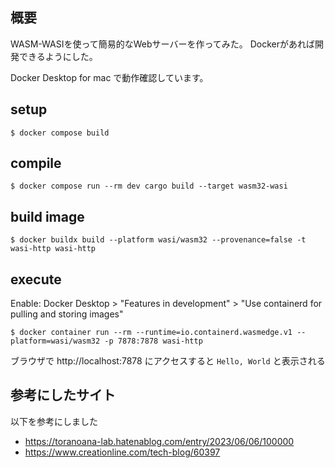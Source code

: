 ## 概要

WASM-WASIを使って簡易的なWebサーバーを作ってみた。
Dockerがあれば開発できるようにした。

Docker Desktop for mac で動作確認しています。

## setup

```console
$ docker compose build
```

## compile

```console
$ docker compose run --rm dev cargo build --target wasm32-wasi
```

## build image

```console
$ docker buildx build --platform wasi/wasm32 --provenance=false -t wasi-http wasi-http
```

## execute

Enable: Docker Desktop > "Features in development" > "Use containerd for pulling and storing images"

```console
$ docker container run --rm --runtime=io.containerd.wasmedge.v1 --platform=wasi/wasm32 -p 7878:7878 wasi-http
```

ブラウザで http://localhost:7878 にアクセスすると `Hello, World` と表示される

## 参考にしたサイト
以下を参考にしました

- https://toranoana-lab.hatenablog.com/entry/2023/06/06/100000
- https://www.creationline.com/tech-blog/60397
